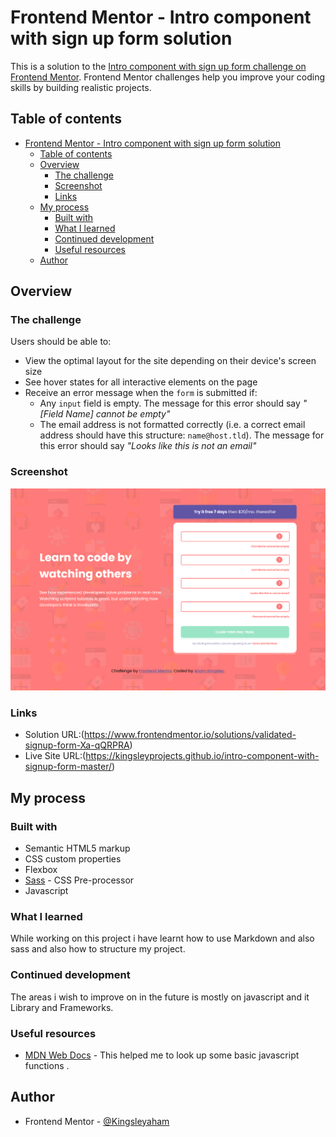 # Frontend Mentor - Intro component with sign up form solution

This is a solution to the [Intro component with sign up form challenge on Frontend Mentor](https://www.frontendmentor.io/challenges/intro-component-with-signup-form-5cf91bd49edda32581d28fd1). Frontend Mentor challenges help you improve your coding skills by building realistic projects.

## Table of contents

- [Frontend Mentor - Intro component with sign up form solution](#frontend-mentor---intro-component-with-sign-up-form-solution)
  - [Table of contents](#table-of-contents)
  - [Overview](#overview)
    - [The challenge](#the-challenge)
    - [Screenshot](#screenshot)
    - [Links](#links)
  - [My process](#my-process)
    - [Built with](#built-with)
    - [What I learned](#what-i-learned)
    - [Continued development](#continued-development)
    - [Useful resources](#useful-resources)
  - [Author](#author)

## Overview

### The challenge

Users should be able to:

- View the optimal layout for the site depending on their device's screen size
- See hover states for all interactive elements on the page
- Receive an error message when the `form` is submitted if:
  - Any `input` field is empty. The message for this error should say *"[Field Name] cannot be empty"*
  - The email address is not formatted correctly (i.e. a correct email address should have this structure: `name@host.tld`). The message for this error should say *"Looks like this is not an email"*

### Screenshot

![screenshot](./screenshot.png)

### Links

- Solution URL:(https://www.frontendmentor.io/solutions/validated-signup-form-Xa-qQRPRA)
- Live Site URL:(https://kingsleyprojects.github.io/intro-component-with-signup-form-master/)

## My process

### Built with

- Semantic HTML5 markup
- CSS custom properties
- Flexbox
- [Sass](https://sass-lang.com/) - CSS Pre-processor
- Javascript

### What I learned

While working on this project i have learnt how to use Markdown and also sass and also how to structure my project.

### Continued development

The areas i wish to improve on in the future is mostly on javascript and it Library and Frameworks.

### Useful resources

- [MDN Web Docs](https://developer.mozilla.org/en-US/docs/Web/JavaScript) - This helped me to look up some basic javascript functions .

## Author
- Frontend Mentor - [@Kingsleyaham](https://www.frontendmentor.io/profile/Kingsleyaham)
